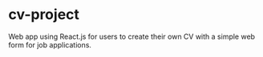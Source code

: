 # cv-project
Web app using React.js for users to create their own CV with a simple web form for job applications. 
